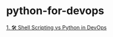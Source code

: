 # python-for-devops

[1.  🛠️ Shell Scripting vs Python in DevOps](https://github.com/SereneSyntax04/python-for-devops/shellVSpython.md)
